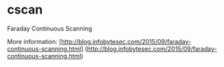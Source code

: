 # cscan
Faraday Continuous Scanning

More information:
[http://blog.infobytesec.com/2015/09/faraday-continuous-scanning.html] (http://blog.infobytesec.com/2015/09/faraday-continuous-scanning.html)
